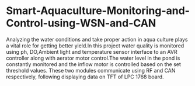 # Smart-Aquaculture-Monitoring-and-Control-using-WSN-and-CAN
Analyzing the water conditions and take proper action in aqua culture plays a vital role for getting better yield.In this project water quality is monitored using ph, DO,Ambient light and temperature sensor interface to an AVR controller along with aerator motor control.The water level in the pond is constantly monitored and the inflow motor is controlled based on the set threshold values. These two modules communicate using RF and CAN respectively, following displaying data on TFT of LPC 1768 board.
